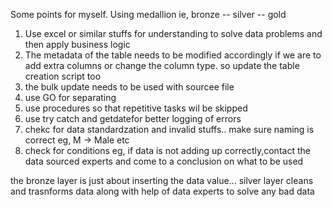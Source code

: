 Some points for myself.
Using medallion ie, bronze -- silver -- gold 
1. Use excel or similar stuffs for understanding to solve data problems and then apply business logic
2. The metadata of the table needs to be modified accordingly if we are to add extra columns or change the column type. so update the table creation script too
3. the bulk update needs to be used with sourcee file
4. use GO for separating
5. use procedures so that repetitive tasks wil be skipped
6. use try catch and getdatefor better logging of errors
7. chekc for data standardzation and invalid stuffs.. make sure naming is correct eg, M -> Male etc
8. check for conditions eg, if data is not adding up correctly,contact the data sourced experts and come to a conclusion on what to be used

the bronze layer is just about inserting the data value...
silver layer cleans and trasnforms data along with help of data experts to solve any bad data 
